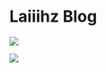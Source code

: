 # Laiiihz Blog

![](https://github-readme-stats.vercel.app/api?username=laiiihz&count_private=true&show_icons=true&theme=radical)

![](https://github-readme-stats.vercel.app/api/top-langs/?username=laiiihz&layout=compact)

